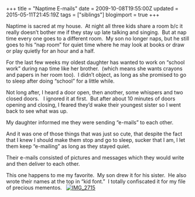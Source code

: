 +++
title = "Naptime E-mails"
date = 2009-10-08T19:55:00Z
updated = 2015-05-11T21:45:19Z
tags = ["siblings"]
blogimport = true 
+++

Naptime is sacred at my house.&#160; At night all three kids share a room b/c it really doesn’t bother me if they stay up late talking and singing.&#160; But at nap time every one goes to a different room.&#160; My son no longer naps, but he still goes to his “nap room” for quiet time where he may look at books or draw or play quietly for an hour and a half.

For the last few weeks my oldest daughter has wanted to work on “school work” during nap time like her brother.&#160; (which means she wants crayons and papers in her room too).&#160; I didn’t object, as long as she promised to go to sleep after doing “school” for a little while. 

Not long after, I heard a door open, then another, some whispers and two closed doors.&#160;&#160; I ignored it at first.&#160; But after about 10 minutes of doors opening and closing, I feared they’d wake their youngest sister so I went back to see what was up. 

My daughter informed me they were sending “e-mails” to each other. 

And it was one of those things that was just so cute, that despite the fact that I knew I should make them stop and go to sleep, sucker that I am, I let them keep “e-mailing” as long as they stayed quiet.&#160; 

Their e-mails consisted of pictures and messages which they would write and then deliver to each other. 

This one happens to me my favorite.&#160; My son drew it for his sister.&#160; He also wrote their names at the top in “kid font.”&#160; I totally confiscated it for my file of precious mementos.&#160;&#160; [![IMG_2715](https://latc.s3.amazonaws.com/wp-content/uploads/2009/10/IMG_2715.jpg "IMG_2715")](https://latc.s3.amazonaws.com/wp-content/uploads/2009/10/IMG_2715.jpg)
